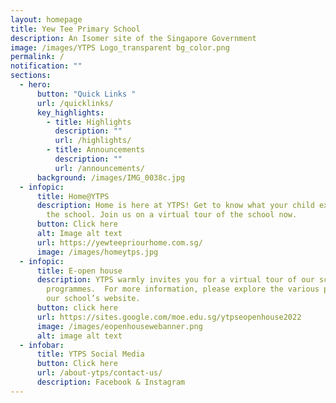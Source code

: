 ```yaml
---
layout: homepage
title: Yew Tee Primary School
description: An Isomer site of the Singapore Government
image: /images/YTPS Logo_transparent bg_color.png
permalink: /
notification: ""
sections:
  - hero:
      button: "Quick Links "
      url: /quicklinks/
      key_highlights:
        - title: Highlights
          description: ""
          url: /highlights/
        - title: Announcements
          description: ""
          url: /announcements/
      background: /images/IMG_0038c.jpg
  - infopic:
      title: Home@YTPS
      description: Home is here at YTPS! Get to know what your child experiences in
        the school. Join us on a virtual tour of the school now.
      button: Click here
      alt: Image alt text
      url: https://yewteepriourhome.com.sg/
      image: /images/homeytps.jpg
  - infopic:
      title: E-open house
      description: YTPS warmly invites you for a virtual tour of our school and
        programmes.  For more information, please explore the various pages of
        our school’s website.
      button: click here
      url: https://sites.google.com/moe.edu.sg/ytpseopenhouse2022
      image: /images/eopenhousewebanner.png
      alt: image alt text
  - infobar:
      title: YTPS Social Media
      button: Click here
      url: /about-ytps/contact-us/
      description: Facebook & Instagram
---
```

